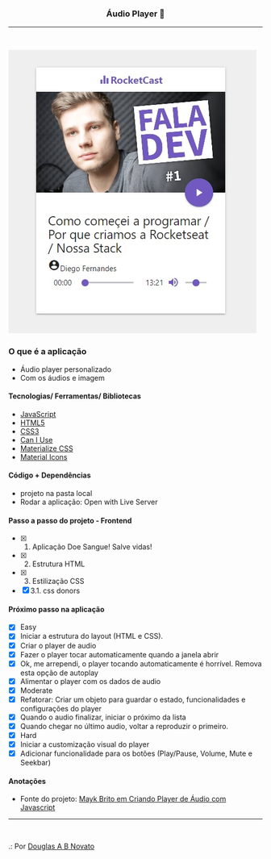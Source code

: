 <h3 align="center">
  Áudio Player 🚀
</h3>

---
<br>

![Resultado da Aplicação](/files/audio-player-tela.jpg)

### O que é a aplicação

- Áudio player personalizado
- Com os áudios e imagem

#### Tecnologias/ Ferramentas/ Bibliotecas

- [JavaScript](https://developer.mozilla.org/pt-BR/docs/Web/JavaScript)
- [HTML5](https://developer.mozilla.org/pt-BR/docs/Web/HTML/Element)
- [CSS3](https://developer.mozilla.org/pt-BR/docs/Web/CSS)
- [Can I Use](https://caniuse.com)
- [Materialize CSS](https://materializecss.com)
- [Material Icons](https://material.io/resources/icons/?icon=account_circle&style=baseline)

#### Código + Dependências

- projeto na pasta local
- Rodar a aplicação: Open with Live Server

#### Passo a passo do projeto - Frontend 

- [x] 1. Aplicação Doe Sangue! Salve vidas!
- [x] 2. Estrutura HTML 
- [x] 3. Estilização CSS
- [x] 3.1. css donors

#### Próximo passo na aplicação

- [x] Easy
- [x] Iniciar a estrutura do layout (HTML e CSS).
- [x] Criar o player de audio
- [x] Fazer o player tocar automaticamente quando a janela abrir
- [x] Ok, me arrependi, o player tocando automaticamente é horrível. Remova esta opção de autoplay
- [x] Alimentar o player com os dados de audio
- [x] Moderate
- [x] Refatorar: Criar um objeto para guardar o estado, funcionalidades e configurações do player
- [x] Quando o audio finalizar, iniciar o próximo da lista
- [x] Quando chegar no último audio, voltar a reproduzir o primeiro.
- [x] Hard
- [x] Iniciar a customização visual do player
- [x] Adicionar funcionalidade para os botões (Play/Pause, Volume, Mute e Seekbar)

#### Anotações   

- Fonte do projeto: [Mayk Brito em Criando Player de Áudio com Javascript](https://www.youtube.com/watch?v=vqrjFnq3-uo&list=WL&index=4&t=0s)

---
<br>

.: Por [Douglas A B Novato](https://linktr.ee/douglasabnovato) 
